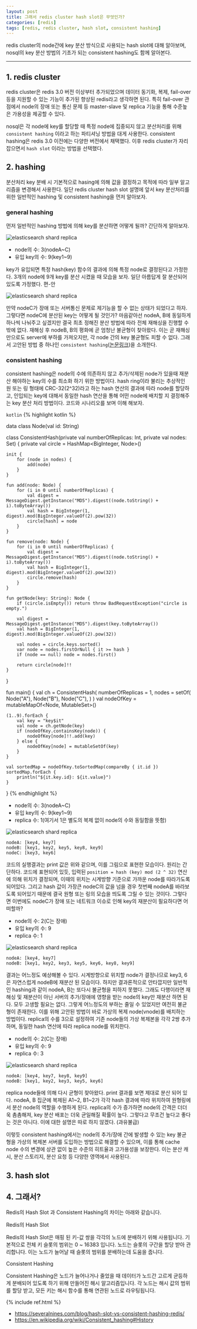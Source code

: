```yaml
---
layout: post
title: 그래서 redis cluster hash slot은 무엇인가?
categories: [redis]
tags: [redis, redis cluster, hash slot, consistent hashing]
---
```


redis cluster의 node간에 key 분산 방식으로 사용되는 hash slot에 대해 알아보며, nosql의 key 분산 방법의 기초가 되는 consistent hashing도 함께 알아본다.

<hr>

## 1. redis cluster
redis cluster은 redis 3.0 버전 이상부터 추가되었으며 데이터 동기화, 복제, fail-over 등을 지원할 수 있는 기능이 추가된 향상된 redis라고 생각하면 된다. 특히 fail-over 관점에서 node의 장애 또는 통신 문제 등 master-slave 및 replica 기능을 통해 수준높은 가용성을 제공할 수 있다.

nosql은 각 node에 key를 할당할 때 특정 node에 집중되지 않고 분산처리를 위해 `consistent hashing` 이라고 하는 파티셔닝 방법을 대게 사용한다. consistent hashing은 redis 3.0 이전에는 다양한 버전에서 채택했다. 이후 redis cluster가 자리잡으면서 `hash slot` 이라는 방법을 선택했다. 

## 2. hashing
분산처리 key 분배 시 기본적으로 hasing에 의해 값을 결정하고 목적에 따라 일부 알고리즘을 변경해서 사용한다. 일단 redis cluster hash slot 설명에 앞서 key 분산처리를 위한 일반적인 hashing 및 consistent hashing을 먼저 알아보자.

### general hashing
먼저 일반적인 hashing 방법에 의해 key를 분산하면 어떻게 될까? 간단하게 알아보자.

![elasticsearch shard replica]({{site.url}}/assets/images/posts/redis-consistent-hashing-01.png)
* node의 수: 3(nodeA~C)
* 유입 key의 수: 9(key1~9)

key가 유입되면 특정 hash(key) 함수의 결과에 의해 특정 node로 결정된다고 가정한다. 3개의 node에 9개 key를 분산 시켰을 때 모습을 보자. 일단 아름답게 잘 분산되어 있도록 가정했다. 편-안

![elasticsearch shard replica]({{site.url}}/assets/images/posts/redis-consistent-hashing-02.png)

만약 nodeC가 장애 또는 서버통신 문제로 제기능을 할 수 없는 상태가 되었다고 하자. 그렇다면 nodeC에 분산된 key는 어떻게 될 것인가? 마음같아선 nodeA, B에 동일하게 하나씩 나눠주고 싶겠지만 결국 최초 정해진 분산 방법에 따라 전체 재해싱을 진행할 수 밖에 없다. 재해싱 후 nodeB, B의 평화에 곧 엄청난 불균형이 찾아왔다. 이는 곧 재해싱 만으로도 server에 부하를 가져오지만, 각 node 간의 key 불균형도 피할 수 없다. 그래서 고안된 방법 중 하나인 `consistent hashing`([논문링크](https://en.wikipedia.org/wiki/Consistent_hashing#History))을 소개한다.

### consistent hashing
consistent hashing은 node의 수에 의존하지 않고 추가/삭제된 node가 있을때 재분산 해야하는 key의 수를 최소화 하기 위한 방법이다. hash ring이라 불리는 추상적인 원 또는 링 형태에 CRC-32(2^32)라고 하는 hash 연산의 결과에 따라 node를 할당하고, 인입되는 key에 대해서 동일한 hash 연산을 통해 어떤 node에 배치할 지 결정해주는 key 분산 처리 방법이다. 코드와 시나리오를 보며 이해 해보자.

`kotlin`
{% highlight kotlin %}

data class Node(val id: String)

class ConsistentHash(private val numberOfReplicas: Int, private val nodes: Set<Node>) {
    private val circle = HashMap<BigInteger, Node>()

    init {
        for (node in nodes) {
            add(node)
        }
    }

    fun add(node: Node) {
        for (i in 0 until numberOfReplicas) {
            val digest = MessageDigest.getInstance("MD5").digest((node.toString() + i).toByteArray())
            val hash = BigInteger(1, digest).mod(BigInteger.valueOf(2).pow(32))
            circle[hash] = node
        }
    }

    fun remove(node: Node) {
        for (i in 0 until numberOfReplicas) {
            val digest = MessageDigest.getInstance("MD5").digest((node.toString() + i).toByteArray())
            val hash = BigInteger(1, digest).mod(BigInteger.valueOf(2).pow(32))
            circle.remove(hash)
        }
    }

    fun getNode(key: String): Node {
        if (circle.isEmpty()) return throw BadRequestException("circle is empty.")

        val digest = MessageDigest.getInstance("MD5").digest(key.toByteArray())
        val hash = BigInteger(1, digest).mod(BigInteger.valueOf(2).pow(32))

        val nodes = circle.keys.sorted()
        var node = nodes.firstOrNull { it >= hash }
        if (node == null) node = nodes.first()

        return circle[node]!!
    }
}

fun main() {
    val ch = ConsistentHash(
        numberOfReplicas = 1,
        nodes = setOf(
            Node("A"),
            Node("B"),
            Node("C"),
        )
    )
    val nodeOfKey = mutableMapOf<Node, MutableSet<String>>()

    (1..9).forEach {
        val key = "key$it"
        val node = ch.getNode(key)
        if (nodeOfKey.containsKey(node)) {
            nodeOfKey[node]!!.add(key)
        } else {
            nodeOfKey[node] = mutableSetOf(key)
        }
    }

    val sortedMap = nodeOfKey.toSortedMap(compareBy { it.id })
    sortedMap.forEach {
        println("${it.key.id}: ${it.value}")
    }
}
{% endhighlight %}

* node의 수: 3(nodeA~C)
* 유입 key의 수: 9(key1~9)
* replica 수: 1(여기서 1은 별도의 복제 없이 node의 수와 동일함을 뜻함)

![elasticsearch shard replica]({{site.url}}/assets/images/posts/redis-consistent-hashing-03.png)

```
nodeA: [key4, key7]
nodeB: [key1, key2, key5, key8, key9]
nodeC: [key3, key6]
```
코드의 실행결과는 print 값은 위와 같으며, 이를 그림으로 표현한 모습이다. 원리는 간단하다. 
코드에 표현되어 있듯, 입력된  `position = hash (key) mod (2 ^ 32)` 연산에 의해 위치가 결정되며, 이때의 위치는 시계방향 기준으로 가까운 node를 따라가도록 되어있다. 
그리고 hash 값이 가장큰 nodeC의 값을 넘을 경우 첫번째 nodeA를 바라보도록 되어있기 때문에 결국 원형 또는 링의 모습을 띄도록 그릴 수 있는 것이다. 
그렇다면 이번에도 nodeC가 장애 또는 네트워크 이슈로 인해 key의 재분산이 필요하다면 어떠할까?

* node의 수: 2(C는 장애)
* 유입 key의 수: 9
* replica 수: 1

![elasticsearch shard replica]({{site.url}}/assets/images/posts/redis-consistent-hashing-04.png)

```
nodeA: [key4, key7]
nodeB: [key1, key2, key3, key5, key6, key8, key9]
```

결과는 어느정도 예상해볼 수 있다. 시계방향으로 위치할 node가 결정나므로 key3, 6은 자연스럽게 nodeB에 재분산 된 모습이다. 
하지만 결과론적으로 안타깝지만 일반적인 hashing과 같이 nodeA, B는 또다시 불균형을 피하지 못했다. 
그래도 다행이라면 재해싱 및 재분산이 아닌 서버의 추가/장애에 영향을 받는 node의 key만 재분산 하면 된다. 모두 고생할 필요는 없다.
그렇게 어느정도의 부하는 줄일 수 있었지만 여전히 불균형이 존재한다. 이를 위해 고안된 방법이 바로 가상의 복제 node(vnode)를 배치하는 방법이다.
replica의 수를 3으로 설정하여 기존 node들의 가상 복제본을 각각 2쌍 추가하며, 동일한 hash 연산에 따라 replica node를 위치한다.

* node의 수: 2(C는 장애)
* 유입 key의 수: 9
* replica 수: 3

![elasticsearch shard replica]({{site.url}}/assets/images/posts/redis-consistent-hashing-05.png)

```
nodeA: [key4, key7, key8, key9]
nodeB: [key1, key2, key3, key5, key6]
```

replica node들에 의해 다시 균형이 찾아왔다. print 결과를 보면 제대로 분산 되어 있다. nodeA, B 집군에 복제된 A1~2, B1~2가 각각 hash 결과에 따라 위치하여 원형링에서 분산 node의 역할을 수행하게 된다. 
replica의 수가 증가하면 node의 간격은 더더욱 촘촘해져, key 분산 배포는 더욱 균일해질 확률이 높다. 그렇다고 무조건 높다고 좋다는 것은 아니다. 이에 대한 설명은 따로 하지 않겠다. (과유불급)

이렇듯 consistent hashing에서는 node의 추가/장애 간에 발생할 수 있는 key 불균형을 가상의 복제본 서버를 도입하는 방법으로 해결할 수 있으며, 이를 통해 cache node 수의 변경에 상관 없이 높은 수준의 히트율과 고가용성을 보장한다. 이는 분산 캐시, 분산 스토리지, 분산 요청 등 다양한 영역에서 사용된다.






## 3. hash slot



## 4. 그래서?

Redis의 Hash Slot 과 Consistent Hashing의 차이는 아래와 같습니다.

Redis의 Hash Slot

Redis의 Hash Slot은 매핑 된 키-값 쌍을 각각의 노드에 분배하기 위해 사용됩니다. 기본적으로 전체 키 슬롯의 범위는 0 ~ 16383 입니다. 노드는 슬롯의 구간을 할당 받아 관리합니다. 이는 노드가 늘어날 때 슬롯의 범위를 분배하는데 도움을 줍니다.

Consistent Hashing

Consistent Hashing은 노드가 늘어나거나 줄었을 때 데이터가 노드간 고르게 균등하게 분배되어 있도록 하기 위해 만들어진 해시 알고리즘입니다. 각 노드는 해시 값의 범위를 할당 받고, 모든 키는 해시 함수를 통해 연관된 노드로 라우팅됩니다.


{% include ref.html %}
* <https://severalnines.com/blog/hash-slot-vs-consistent-hashing-redis/>
* <https://en.wikipedia.org/wiki/Consistent_hashing#History>
